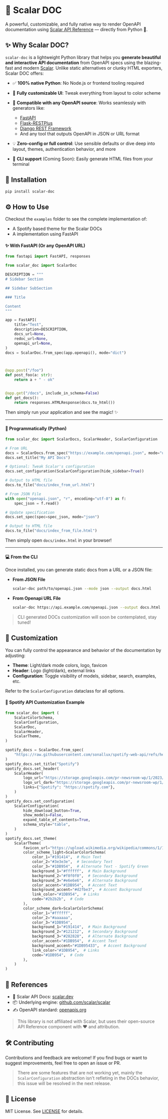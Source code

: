 # 📘 Scalar DOC

A powerful, customizable, and fully native way to render OpenAPI documentation using [Scalar API Reference](https://github.com/scalar/scalar) — directly from Python 🐍.


## ✨ Why Scalar DOC?

`scalar-doc` is a lightweight Python library that helps you **generate beautiful and interactive API documentation** from OpenAPI specs using the blazing-fast and modern [Scalar](https://scalar.dev/). Unlike static alternatives or clunky HTML exporters, Scalar DOC offers:

* ✅ **100% native Python**: No Node.js or frontend tooling required
* 🎨 **Fully customizable UI**: Tweak everything from layout to color scheme
* 🔗 **Compatible with any OpenAPI source**: Works seamlessly with generators like:

  * [FastAPI](https://fastapi.tiangolo.com/)
  * [Flask-RESTPlus](https://flask-restplus.readthedocs.io/)
  * [Django REST Framework](https://www.django-rest-framework.org/)
  * And any tool that outputs OpenAPI in JSON or URL format
* 💡 **Zero-config or full control**: Use sensible defaults or dive deep into layout, themes, authentication behavior, and more
* 🧰 **CLI support** (Coming Soon): Easily generate HTML files from your terminal


## 🚀 Installation

```bash
pip install scalar-doc
```

## ⚙️ How to Use

Checkout the `examples` folder to see the complete implementation of:
- A Spotify based theme for the Scalar DOCs
- A implementation using FastAPI

#### ✨ With FastAPI (Or any OpenAPI URL)

```python
from fastapi import FastAPI, responses

from scalar_doc import ScalarDoc

DESCRIPTION = """
# Sidebar Section

## Sidebar SubSection

### Title

Content
"""

app = FastAPI(
    title="Test",
    description=DESCRIPTION,
    docs_url=None,
    redoc_url=None,
    openapi_url=None,
)
docs = ScalarDoc.from_spec(app.openapi(), mode="dict")



@app.post("/foo")
def post_foo(a: str):
    return a + " - ok"


@app.get("/docs", include_in_schema=False)
def get_docs():
    return responses.HTMLResponse(docs.to_html())

```

Then simply run your application and see the magic! ✨

---

#### 🔧 Programmatically (Python)

```python
from scalar_doc import ScalarDocs, ScalarHeader, ScalarConfiguration

# From URL
docs = ScalarDocs.from_spec("https://example.com/openapi.json", mode="url")
docs.set_title("My API Docs")

# Optional: Tweak Scalar's configuration
docs.set_configuration(ScalarConfiguration(hide_sidebar=True))

# Output to HTML file
docs.to_file("docs/index_from_url.html")

# From JSON File
with open("openapi.json", "r", encoding="utf-8") as f:
    spec_json = f.read()

# Update specification
docs.set_spec(spec=spec_json, mode="json")

# Output to HTML file
docs.to_file("docs/index_from_file.html")
```

Then simply open `docs/index.html` in your browser!

---

#### 💻 From the CLI


Once installed, you can generate static docs from a URL or a JSON file:

- **From JSON File**
    ```bash
    scalar-doc path/to/openapi.json --mode json --output docs.html
    ```
- **From Openapi URL File**
    ```bash
    scalar-doc https://api.example.com/openapi.json --output docs.html
    ```
> CLI generated DOCs customization will soon be contemplated, stay tuned!


## 🧰 Customization

You can fully control the appearance and behavior of the documentation by adjusting:

* **Theme**: Light/dark mode colors, logo, favicon
* **Header**: Logo (light/dark), external links
* **Configuration**: Toggle visibility of models, sidebar, search, examples, etc.

Refer to the `ScalarConfiguration` dataclass for all options.

#### 🎵 Spotify API Customization Example
```python
from scalar_doc import (
    ScalarColorSchema,
    ScalarConfiguration,
    ScalarDoc,
    ScalarHeader,
    ScalarTheme,
)

spotify_docs = ScalarDoc.from_spec(
    "https://raw.githubusercontent.com/sonallux/spotify-web-api/refs/heads/main/official-spotify-open-api.yml"
)
spotify_docs.set_title("Spotify")
spotify_docs.set_header(
    ScalarHeader(
        logo_url="https://storage.googleapis.com/pr-newsroom-wp/1/2023/09/Spotify_Logo_RGB_Green.png",
        logo_url_dark="https://storage.googleapis.com/pr-newsroom-wp/1/2023/09/Spotify_Logo_RGB_White.png",
        links={"Spotify": "https://spotify.com"},
    )
)
spotify_docs.set_configuration(
    ScalarConfiguration(
        hide_download_button=True,
        show_models=False,
        expand_table_of_contents=True,
        schema_style="table",
    )
)
spotify_docs.set_theme(
    ScalarTheme(
        favicon_url="https://upload.wikimedia.org/wikipedia/commons/1/19/Spotify_logo_without_text.svg",
        color_scheme_light=ScalarColorSchema(
            color_1="#191414",  # Main Text
            color_2="#3e3e3e",  # Secondary Text
            color_3="#1DB954",  # Alternate Text - Spotify Green
            background_1="#ffffff",  # Main Background
            background_2="#f0f0f0",  # Secondary Background
            background_3="#e6e6e6",  # Alternate Background
            color_accent="#1DB954",  # Accent Text
            background_accent="#d2fbe3",  # Accent Background
            link_color="#1DB954",  # Links
            code="#2b2b2b",  # Code
        ),
        color_scheme_dark=ScalarColorSchema(
            color_1="#ffffff",
            color_2="#aaaaaa",
            color_3="#1DB954",
            background_1="#191414",  # Main Background
            background_2="#121212",  # Secondary Background
            background_3="#282828",  # Alternate Background
            color_accent="#1DB954",  # Accent Text
            background_accent="#1DB95433",  # Accent Background
            link_color="#1DB954",  # Links
            code="#1DB954",  # Code
        ),
    )
)
```

## 📌 References

* 📖 Scalar API Docs: [scalar.dev](https://scalar.dev/)
* 📦 Underlying engine: [github.com/scalar/scalar](https://github.com/scalar/scalar)
* ✍️ OpenAPI standard: [openapis.org](https://www.openapis.org/)

> This library is not affiliated with Scalar, but uses their open-source API Reference component with ❤️ and attribution.


## 🛠 Contributing

Contributions and feedback are welcome! If you find bugs or want to suggest improvements, feel free to open an issue or PR.

> There are some features that are not working yet, mainly the `ScalarConfiguration` abstraction isn't refleting in the DOCs behavior, this issue will be resolved in the next release.


## 📄 License

MIT License. See [LICENSE](./LICENSE) for details.
